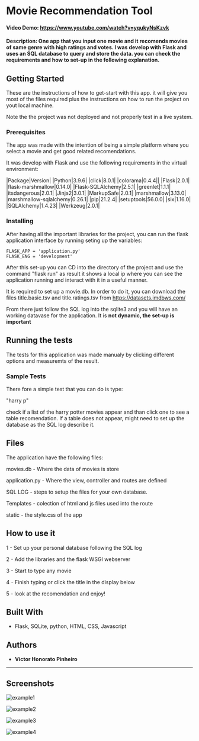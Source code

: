 # Movie Recommendation Tool
#### Video Demo:  https://www.youtube.com/watch?v=yqukyNsKzvk
#### Description: One app that you input one movie and it recomends movies of same genre with high ratings and votes. I was develop with Flask and uses an SQL database to query and store the data. you can check the requirements and how to set-up in the following explanation.


## Getting Started

These are the instructions of how to get-start with this app. it will give you most of the files required plus the instructions on how to run the project on yout local machine.

Note the the project was not deployed and not properly test in  a live system.

### Prerequisites

The app was made with the intention of being a simple platform where you select a movie and get good related recomendations.

It was develop with Flask and use the following requirements in the virtual environment:

|Package|Version|
|Python|3.9.6|
|click|8.0.1|
|colorama|0.4.4||
|Flask|2.0.1|
|flask-marshmallow|0.14.0|
|Flask-SQLAlchemy|2.5.1|
|greenlet|1.1.1|
|itsdangerous|2.0.1|
|Jinja2|3.0.1|
|MarkupSafe|2.0.1|
|marshmallow|3.13.0|
|marshmallow-sqlalchemy|0.26.1|
|pip|21.2.4|
|setuptools|56.0.0|
|six|1.16.0|
|SQLAlchemy|1.4.23|
|Werkzeug|2.0.1|

### Installing

After having all the important libraries for the project, you can run the flask application interface by running seting up the variables:

    FLASK_APP = 'application.py'
    FLASK_ENG = 'development'

After this set-up you can CD into the directory of the project and use the command "flask run" as result it shows a local ip where you can see the application running and interact with it in a useful manner.

It is required to set up a movie.db. In order to do it, you can download the files title.basic.tsv and title.ratings.tsv from https://datasets.imdbws.com/ 

From there just follow the SQL log into the sqlite3 and you will have an working datavase for the application. It is **not dynamic, the set-up is important**

## Running the tests

The tests for this application was made manualy by clicking different options and measuremts of the result. 

### Sample Tests

There fore a simple test that you can do is type:

"harry p"

check if a list of the harry potter movies appear and than click one to see a table recomendation. If a table does not appear, might need to set up the database as the SQL log describe it.

## Files

The application have the following files:

movies.db - Where the data of movies is store

application.py - Where the view, controller and routes are defined 

SQL LOG - steps to setup the files for your own database.

Templates - colection of html and js files used into the route

static - the style.css of the app

## How to use it 

1 - Set up your personal database following the SQL log

2 - Add the libraries and the flask WSGI webserver

3 - Start to type any movie

4 - Finish typing or click the title in the display below

5 - look at the recomendation and enjoy!

## Built With

  - Flask, SQLite, python, HTML, CSS, Javascript 

## Authors

  - **Victor Honorato Pinheiro**

---

## Screenshots
![example1](Screenshots/example1.PNG)

![example2](Screenshots/example2.PNG)

![example3](Screenshots/example3.PNG)

![example4](Screenshots/example4.PNG)